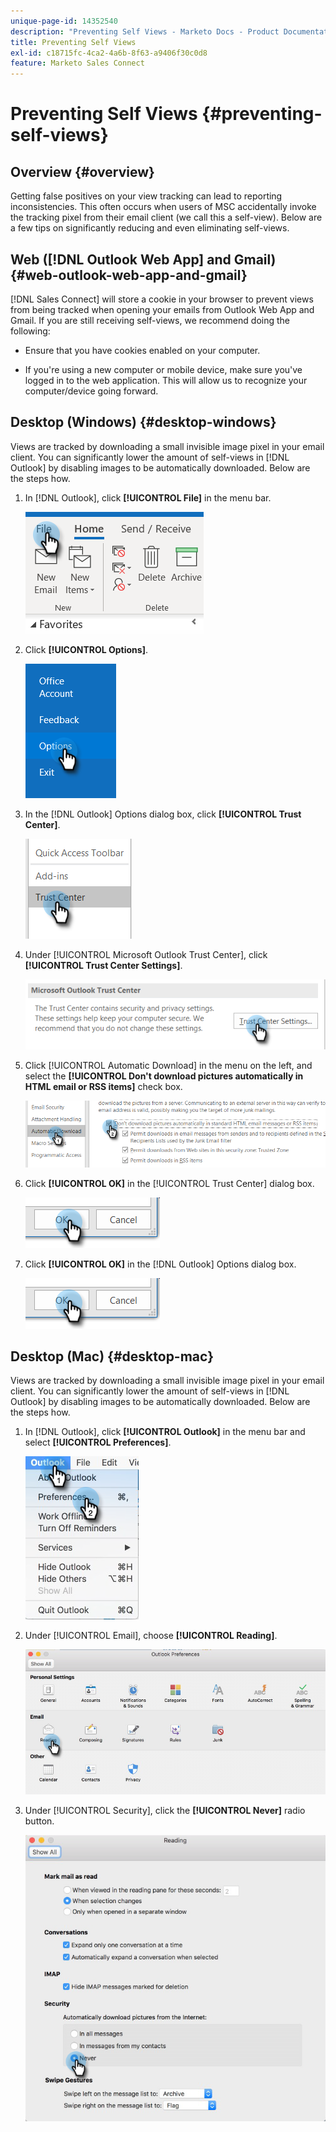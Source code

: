 ```yaml
---
unique-page-id: 14352540
description: "Preventing Self Views - Marketo Docs - Product Documentation"
title: Preventing Self Views
exl-id: c18715fc-4ca2-4a6b-8f63-a9406f30c0d8
feature: Marketo Sales Connect
---
```

# Preventing Self Views {#preventing-self-views}

## Overview {#overview}

Getting false positives on your view tracking can lead to reporting inconsistencies. This often occurs when users of MSC accidentally invoke the tracking pixel from their email client (we call this a self-view). Below are a few tips on significantly reducing and even eliminating self-views.

## Web ([!DNL Outlook Web App] and Gmail) {#web-outlook-web-app-and-gmail}

[!DNL Sales Connect] will store a cookie in your browser to prevent views from being tracked when opening your emails from Outlook Web App and Gmail. If you are still receiving self-views, we recommend doing the following:

* Ensure that you have cookies enabled on your computer.

* If you're using a new computer or mobile device, make sure you've logged in to the web application. This will allow us to recognize your computer/device going forward.

## Desktop (Windows) {#desktop-windows}

Views are tracked by downloading a small invisible image pixel in your email client. You can significantly lower the amount of self-views in [!DNL Outlook] by disabling images to be automatically downloaded. Below are the steps how.

1. In [!DNL Outlook], click **[!UICONTROL File]** in the menu bar.

   ![](assets/win-1.png)

1. Click **[!UICONTROL Options]**.

   ![](assets/win-2.png)

1. In the [!DNL Outlook] Options dialog box, click **[!UICONTROL Trust Center]**.

   ![](assets/win-3.png)

1. Under [!UICONTROL Microsoft Outlook Trust Center], click **[!UICONTROL Trust Center Settings]**.

   ![](assets/win-4.png)

1. Click [!UICONTROL Automatic Download] in the menu on the left, and select the **[!UICONTROL Don't download pictures automatically in HTML email or RSS items]** check box.

   ![](assets/win-5.png)

1. Click **[!UICONTROL OK]** in the [!UICONTROL Trust Center] dialog box.

   ![](assets/win-6.png)

1. Click **[!UICONTROL OK]** in the [!DNL Outlook] Options dialog box.

   ![](assets/win-6.png)

## Desktop (Mac) {#desktop-mac}

Views are tracked by downloading a small invisible image pixel in your email client. You can significantly lower the amount of self-views in [!DNL Outlook] by disabling images to be automatically downloaded. Below are the steps how.

1. In [!DNL Outlook], click **[!UICONTROL Outlook]** in the menu bar and select **[!UICONTROL Preferences]**.

   ![](assets/mac-1.png)

1. Under [!UICONTROL Email], choose **[!UICONTROL Reading]**.

   ![](assets/mac-2.png)

1. Under [!UICONTROL Security], click the **[!UICONTROL Never]** radio button.

   ![](assets/mac-3.png)
